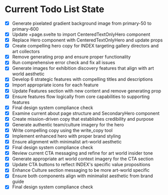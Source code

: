 <!-- DO NOT EDIT - Managed by todo_list tool -->
<!-- Updated: 2025-09-29T09:05:57.494Z -->

# Current Todo List State

- [x] Generate pixelated gradient background image from primary-50 to primary-600
- [x] Update +page.svelte to import CenteredTextOnlyHero component
- [x] Replace Hero component with CenteredTextOnlyHero and update props
- [x] Create compelling hero copy for INDEX targeting gallery directors and art collectors
- [x] Remove generating prop and ensure proper functionality
- [x] Run comprehensive error check and fix all issues
- [x] Generate images for exhibition discovery features that align with art world aesthetic
- [x] Develop 6 strategic features with compelling titles and descriptions
- [x] Import appropriate icons for each feature
- [x] Update Features section with new content and remove generating prop
- [x] Ensure features flow logically from core capabilities to supporting features
- [x] Final design system compliance check
- [x] Examine current about page structure and SecondaryHero component
- [x] Create mission-driven copy that establishes credibility and purpose
- [x] Generate authentic team/culture imagery for the hero
- [x] Write compelling copy using the write_copy tool
- [x] Implement enhanced hero with proper brand styling
- [x] Ensure alignment with minimalist art-world aesthetic
- [x] Final design system compliance check
- [x] Review current CTA messaging and refine for art world insider tone
- [x] Generate appropriate art world context imagery for the CTA section
- [x] Update CTA buttons to reflect INDEX's specific value propositions
- [x] Enhance Culture section messaging to be more art-world specific
- [x] Ensure both components align with minimalist aesthetic from brand guide
- [x] Final design system compliance check
